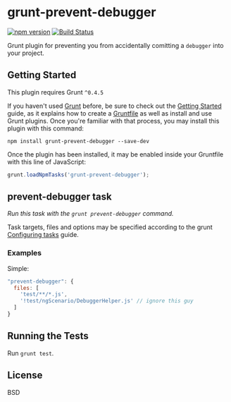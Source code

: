 # grunt-prevent-debugger

[![npm version](https://badge.fury.io/js/grunt-prevent-debugger.svg)](https://badge.fury.io/js/grunt-prevent-debugger) [![Build Status](https://travis-ci.org/fpereira1/grunt-prevent-debugger.png?branch=master)](https://travis-ci.org/fpereira1/grunt-prevent-debugger)

Grunt plugin for preventing you from accidentally comitting a `debugger` into your project.

## Getting Started
This plugin requires Grunt `^0.4.5`

If you haven't used [Grunt](http://gruntjs.com/) before, be sure to check out the [Getting Started](http://gruntjs.com/getting-started) guide, as it explains how to create a [Gruntfile](http://gruntjs.com/sample-gruntfile) as well as install and use Grunt plugins. Once you're familiar with that process, you may install this plugin with this command:

```shell
npm install grunt-prevent-debugger --save-dev
```

Once the plugin has been installed, it may be enabled inside your Gruntfile with this line of JavaScript:

```js
grunt.loadNpmTasks('grunt-prevent-debugger');
```

## prevent-debugger task
_Run this task with the `grunt prevent-debugger` command._

Task targets, files and options may be specified according to the grunt [Configuring tasks](http://gruntjs.com/configuring-tasks) guide.

### Examples

Simple:

```js
"prevent-debugger": {
  files: [
    'test/**/*.js',
    '!test/ngScenario/DebuggerHelper.js' // ignore this guy
  ]
}
```

## Running the Tests
Run `grunt test`.

## License
BSD
